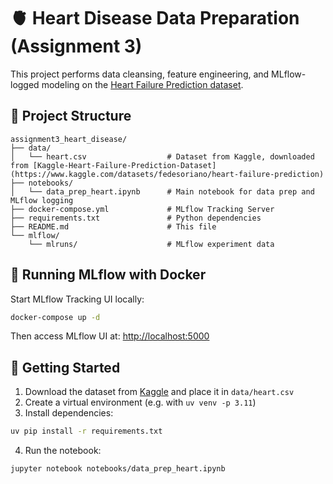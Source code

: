 # 🫀 Heart Disease Data Preparation (Assignment 3)

This project performs data cleansing, feature engineering, and MLflow-logged modeling on the [Heart Failure Prediction dataset](https://www.kaggle.com/datasets/fedesoriano/heart-failure-prediction).

## 📁 Project Structure

```
assignment3_heart_disease/
├── data/
│   └── heart.csv                  # Dataset from Kaggle, downloaded from [Kaggle-Heart-Failure-Prediction-Dataset](https://www.kaggle.com/datasets/fedesoriano/heart-failure-prediction)
├── notebooks/
│   └── data_prep_heart.ipynb      # Main notebook for data prep and MLflow logging
├── docker-compose.yml             # MLflow Tracking Server
├── requirements.txt               # Python dependencies
├── README.md                      # This file
└── mlflow/
    └── mlruns/                    # MLflow experiment data
```

## 🐳 Running MLflow with Docker

Start MLflow Tracking UI locally:

```bash
docker-compose up -d
```

Then access MLflow UI at: [http://localhost:5000](http://localhost:5000)

## 🚀 Getting Started

1. Download the dataset from [Kaggle](https://www.kaggle.com/datasets/fedesoriano/heart-failure-prediction) and place it in `data/heart.csv`
2. Create a virtual environment (e.g. with `uv venv -p 3.11`)
3. Install dependencies:

```bash
uv pip install -r requirements.txt
```

4. Run the notebook:

```bash
jupyter notebook notebooks/data_prep_heart.ipynb
```


